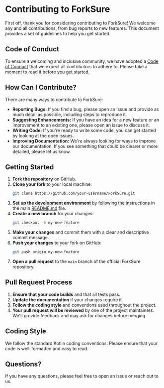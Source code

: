 # Contributing to ForkSure

First off, thank you for considering contributing to ForkSure! We welcome any and all contributions, from bug reports to new features. This document provides a set of guidelines to help you get started.

## Code of Conduct

To ensure a welcoming and inclusive community, we have adopted a [Code of Conduct](CODE_OF_CONDUCT.md) that we expect all contributors to adhere to. Please take a moment to read it before you get started.

## How Can I Contribute?

There are many ways to contribute to ForkSure:

- **Reporting Bugs:** If you find a bug, please open an issue and provide as much detail as possible, including steps to reproduce it.
- **Suggesting Enhancements:** If you have an idea for a new feature or an improvement to an existing one, please open an issue to discuss it.
- **Writing Code:** If you're ready to write some code, you can get started by looking at the open issues.
- **Improving Documentation:** We're always looking for ways to improve our documentation. If you see something that could be clearer or more detailed, please let us know.

## Getting Started

1. **Fork the repository** on GitHub.
2. **Clone your fork** to your local machine:
   ```bash
   git clone https://github.com/your-username/ForkSure.git
   ```
3. **Set up the development environment** by following the instructions in the main [README.md](README.md) file.
4. **Create a new branch** for your changes:
   ```bash
   git checkout -b my-new-feature
   ```
5. **Make your changes** and commit them with a clear and descriptive commit message.
6. **Push your changes** to your fork on GitHub:
   ```bash
   git push origin my-new-feature
   ```
7. **Open a pull request** to the `main` branch of the official ForkSure repository.

## Pull Request Process

1. **Ensure that your code builds** and that all tests pass.
2. **Update the documentation** if your changes require it.
3. **Follow the coding style** and conventions used throughout the project.
4. **Your pull request will be reviewed** by one of the project maintainers. We'll provide feedback and may ask for changes before merging.

## Coding Style

We follow the standard Kotlin coding conventions. Please ensure that your code is well-formatted and easy to read.

## Questions?

If you have any questions, please feel free to open an issue or reach out to us.
